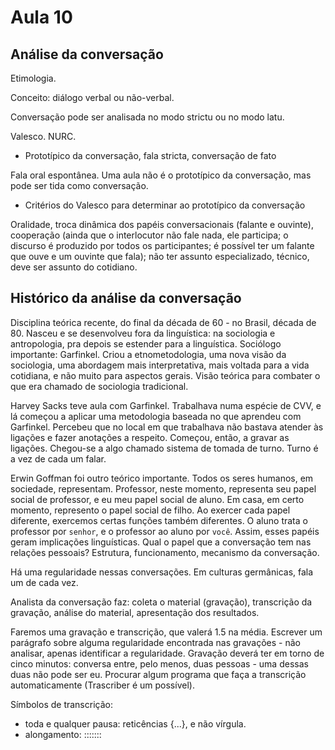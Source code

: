 Aula 10
=======

Análise da conversação
----------------------

Etimologia.

Conceito: diálogo verbal ou não-verbal.

Conversação pode ser analisada no modo strictu ou no modo latu.

Valesco. NURC.

- Prototípico da conversação, fala stricta, conversação de fato

Fala oral espontânea. Uma aula não é o prototípico da conversação, mas pode ser tida como conversação.

- Critérios do Valesco para determinar ao prototípico da conversação

Oralidade, troca dinâmica dos papéis conversacionais (falante e ouvinte), cooperação (ainda que o interlocutor não fale nada, ele participa; o discurso é produzido por todos os participantes; é possível ter um falante que ouve e um ouvinte que fala); não ter assunto especializado, técnico, deve ser assunto do cotidiano.

Histórico da análise da conversação
-----------------------------------

Disciplina teórica recente, do final da década de 60 - no Brasil, década de 80. Nasceu e se desenvolveu fora da linguística: na sociologia e antropologia, pra depois se estender para a linguística. Sociólogo importante: Garfinkel. Criou a etnometodologia, uma nova visão da sociologia, uma abordagem mais interpretativa, mais voltada para a vida cotidiana, e não muito para aspectos gerais. Visão teórica para combater o que era chamado de sociologia tradicional.

Harvey Sacks teve aula com Garfinkel. Trabalhava numa espécie de CVV, e lá começou a aplicar uma metodologia baseada no que aprendeu com Garfinkel. Percebeu que no local em que trabalhava não bastava atender às ligações e fazer anotações a respeito. Começou, então, a gravar as ligações. Chegou-se a algo chamado sistema de tomada de turno. Turno é a vez de cada um falar.

Erwin Goffman foi outro teórico importante. Todos os seres humanos, em sociedade, representam. Professor, neste momento, representa seu papel social de professor, e eu meu papel social de aluno. Em casa, em certo momento, represento o papel social de filho. Ao exercer cada papel diferente, exercemos certas funções também diferentes. O aluno trata o professor por `senhor`, e o professor ao aluno por `você`. Assim, esses papéis geram implicações linguísticas. Qual o papel que a conversação tem nas relações pessoais? Estrutura, funcionamento, mecanismo da conversação.

Há uma regularidade nessas conversações. Em culturas germânicas, fala um de cada vez.

Analista da conversação faz: coleta o material (gravação), transcrição da gravação, análise do material, apresentação dos resultados.

Faremos uma gravação e transcrição, que valerá 1.5 na média. Escrever um parágrafo sobre alguma regularidade encontrada nas gravações - não analisar, apenas identificar a regularidade. Gravação deverá ter em torno de cinco minutos: conversa entre, pelo menos, duas pessoas - uma dessas duas não pode ser eu. Procurar algum programa que faça a transcrição automaticamente (Trascriber é um possível).

Símbolos de transcrição:

- toda e qualquer pausa: reticências {...}, e não vírgula.
- alongamento: :::::::